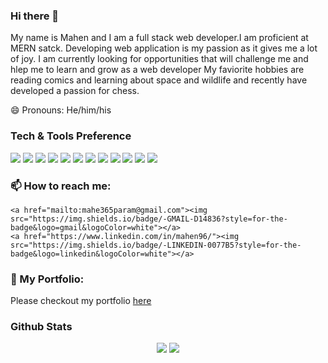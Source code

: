 ### Hi there 👋
My name is Mahen and I am a full stack web developer.I am proficient at MERN satck. Developing web application is my passion as it gives me a lot of joy.
I am currently looking for opportunities that will challenge me and hlep me to learn and grow as a web developer
My faviorite hobbies are reading comics and learning about space and wildlife and recently have developed a passion for chess.

😄 Pronouns: He/him/his

### Tech & Tools Preference

<img src = "https://img.shields.io/badge/-HTML5-E34F26?style=flat&logo=html5&logoColor=white"> <img src = "https://img.shields.io/badge/-CSS3-1572B6?style=flat&logo=css3&logoColor=white"> <img src="https://img.shields.io/badge/-JavaScript-eed718?style=flat&logo=javascript&logoColor=ffffff"> <img src="https://img.shields.io/badge/-React-000000?style=flat&logo=react&logoColor=00c8ff"> <img src="https://img.shields.io/badge/-Redux-764abc?style=flat&logo=redux&logoColor=white"> <img src="https://img.shields.io/badge/-MongoDB-4DB33D?style=flat&logo=mongodb&logoColor=FFFFFF"> <img src="https://img.shields.io/badge/-Express.js-787878?style=flat"> <img src="https://img.shields.io/badge/-Node.js-3C873A?style=flat&logo=Node.js&logoColor=white"> <img src="http://img.shields.io/badge/-Git-F1502F?style=flat&logo=git&logoColor=FFFFFF"> <img src="http://img.shields.io/badge/-Github-000000?style=flat&logo=github&logoColor=FFFFFF"> <img src="http://img.shields.io/badge/-VS%20Code-007ACC?style=flat&logo=visual%20studio%20code&logoColor=white">
<img src="http://img.shields.io/badge/Postman-FA4566?style=flat&logo=postman&logoColor=white">

### 📫 How to reach me:
    <a href="mailto:mahe365param@gmail.com"><img src="https://img.shields.io/badge/-GMAIL-D14836?style=for-the-badge&logo=gmail&logoColor=white"></a> 
    <a href="https://www.linkedin.com/in/mahen96/"><img src="https://img.shields.io/badge/-LINKEDIN-0077B5?style=for-the-badge&logo=linkedin&logoColor=white"></a> 

### 🔭 My Portfolio:
Please checkout my portfolio [here](https://mahenparameshwar.github.io/Portfolio/)


### Github Stats

<p align="center">
  <a href="mailto:mahe365param@gmail.com"><img src="https://img.shields.io/badge/-GMAIL-D14836?style=for-the-badge&logo=gmail&logoColor=white"></a> 
    <a href="https://www.linkedin.com/in/mahen96/"><img src="https://img.shields.io/badge/-LINKEDIN-0077B5?style=for-the-badge&logo=linkedin&logoColor=white"></a> 
</p>


<!--
**MahenParameshwar/MahenParameshwar** is a ✨ _special_ ✨ repository because its `README.md` (this file) appears on your GitHub profile.

- 🔭 I’m currently working on ...
- 🌱 I’m currently learning ...
- 👯 I’m looking to collaborate on ...
- 🤔 I’m looking for help with ...
- 💬 Ask me about ...
- 📫 How to reach me: ...
- 😄 Pronouns: ...
- ⚡ Fun fact: ...
-->


